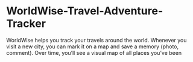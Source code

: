 # WorldWise-Travel-Adventure-Tracker
WorldWise helps you track your travels around the world. Whenever you visit a new city, you can mark it on a map and save a memory (photo, comment). Over time, you’ll see a visual map of all places you’ve been
